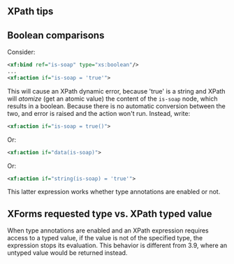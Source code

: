 ## XPath tips

## Boolean comparisons

Consider:

```xml
<xf:bind ref="is-soap" type="xs:boolean"/>
...
<xf:action if="is-soap = 'true'">
```

This will cause an XPath dynamic error, because 'true' is a string and XPath will _atomize_ (get an atomic value) the content of the `is-soap` node, which results in a boolean. Because there is no automatic conversion between the two, and error is raised and the action won't run. Instead, write:

```xml
<xf:action if="is-soap = true()">
```

Or:

```xml
<xf:action if="data(is-soap)">
```

Or:


```xml
<xf:action if="string(is-soap) = 'true'">
```

This latter expression works whether type annotations are enabled or not.

## XForms requested type vs. XPath typed value

When type annotations are enabled and an XPath expression requires access to a typed value, if the value is not of the specified type, the expression  stops its evaluation. This behavior is different from 3.9, where an untyped value would be returned instead.
